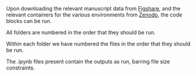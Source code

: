 Upon downloading the relevant manuscript data from [Figshare](https://figshare.com/articles/dataset/Aging_MERFISH_Brains/27919227), and the relevant containers for the various environments from [Zenodo](https://zenodo.org/records/14611122), the code blocks can be run.

All folders are numbered in the order that they should be run.

Within each folder we have numbered the files in the order that they should be run.

The .ipynb files present contain the outputs as run, barring file size constraints.
